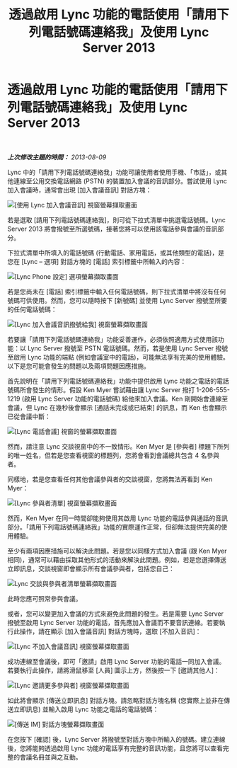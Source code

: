 ﻿---
title: 透過啟用 Lync 功能的電話使用「請用下列電話號碼連絡我」及使用 Lync Server 2013
TOCTitle: 透過啟用 Lync 功能的電話使用「請用下列電話號碼連絡我」及使用 Lync Server 2013
ms:assetid: 975a1df8-a159-4aa4-a991-5972a535998e
ms:mtpsurl: https://technet.microsoft.com/zh-tw/library/Dn383570(v=OCS.15)
ms:contentKeyID: 56559316
ms.date: 08/10/2015
mtps_version: v=OCS.15
ms.translationtype: HT
---

# 透過啟用 Lync 功能的電話使用「請用下列電話號碼連絡我」及使用 Lync Server 2013

 

_**上次修改主題的時間：** 2013-08-09_

Lync 中的「請用下列電話號碼連絡我」功能可讓使用者使用手機、「市話」，或其他連線至公用交換電話網路 (PSTN) 的裝置加入會議的音訊部分。嘗試使用 Lync 加入會議時，通常會出現 \[加入會議音訊\] 對話方塊：

![\[使用 Lync 加入會議音訊\] 視窗螢幕擷取畫面](images/Dn383570.e28f17f0-9f17-44ef-b893-f4ef132f47ac(OCS.15).png "[使用 Lync 加入會議音訊] 視窗螢幕擷取畫面")

若是選取 \[請用下列電話號碼連絡我\]，則可從下拉式清單中挑選電話號碼。Lync Server 2013 將會撥號至所選號碼，接著您將可以使用該電話參與會議的音訊部分。

下拉式清單中所填入的電話號碼 (行動電話、家用電話，或其他類型的電話)，是您在 \[Lync – 選項\] 對話方塊的 \[電話\] 索引標籤中所輸入的內容：

![\[Lync Phone 設定\] 選項螢幕擷取畫面](images/Dn383570.03d2f25d-49e2-47b4-b1e9-b1614fc0c11c(OCS.15).png "[Lync Phone 設定] 選項螢幕擷取畫面")

若是您尚未在 \[電話\] 索引標籤中輸入任何電話號碼，則下拉式清單中將沒有任何號碼可供使用。然而，您可以隨時按下 \[新號碼\] 並使用 Lync Server 撥號至所要的任何電話號碼：

![\[Lync 加入會議音訊撥號給我\] 視窗螢幕擷取畫面](images/Dn383570.27f2ac7a-cc1c-465c-b145-202ad03af4f2(OCS.15).png "[Lync 加入會議音訊撥號給我] 視窗螢幕擷取畫面")

若要讓「請用下列電話號碼連絡我」功能妥善運作，必須依照適用方式使用該功能：以 Lync Server 撥號至 PSTN 電話號碼。然而，若是使用 Lync Server 撥號至啟用 Lync 功能的端點 (例如會議室中的電話)，可能無法享有完美的使用體驗。以下是您可能會發生的問題以及兩項問題因應措施。

首先說明在「請用下列電話號碼連絡我」功能中提供啟用 Lync 功能之電話的電話號碼所會發生的情形。假設 Ken Myer 嘗試藉由讓 Lync Server 撥打 1-206-555-1219 (啟用 Lync Server 功能的電話號碼) 給他來加入會議。Ken 剛開始會連線至會議，但 Lync 在幾秒後會顯示 \[通話未完成或已結束\] 的訊息，而 Ken 也會顯示已從會議中斷：

![\[Lync 電話會議\] 視窗的螢幕擷取畫面](images/Dn383570.c2a81727-8751-41b5-946a-03a1b75b9d95(OCS.15).png "[Lync 電話會議] 視窗的螢幕擷取畫面")

然而，請注意 Lync 交談視窗中的不一致情形。Ken Myer 是 \[參與者\] 標題下所列的唯一姓名，但若是您查看視窗的標題列，您將會看到會議總共包含 4 名參與者。

同樣地，若是您查看任何其他會議參與者的交談視窗，您將無法再看到 Ken Myer：

![\[Lync 參與者清單\] 視窗螢幕擷取畫面](images/Dn383570.fa5990cf-2694-402c-ac06-946aa66b6837(OCS.15).png "[Lync 參與者清單] 視窗螢幕擷取畫面")

然而，Ken Myer 在同一時間卻能夠使用其啟用 Lync 功能的電話參與通話的音訊部分。「請用下列電話號碼連絡我」功能的實際運作正常，但卻無法提供完美的使用體驗。

至少有兩項因應措施可以解決此問題。若是您以同樣方式加入會議 (跟 Ken Myer 相同)，通常可以藉由採取其他形式的活動來解決此問題。例如，若是您選擇傳送立即訊息，交談視窗即會顯示所有會議參與者，包括您自己：

![Lync 交談與參與者清單螢幕擷取畫面](images/Dn383570.9b5ff6d6-9f73-467c-99a7-ef3aa8bd7e7a(OCS.15).png "Lync 交談與參與者清單螢幕擷取畫面")

此時您應可照常參與會議。

或者，您可以變更加入會議的方式來避免此問題的發生。若是需要 Lync Server 撥號至啟用 Lync Server 功能的電話，首先應加入會議而不要音訊連線。若要執行此操作，請在顯示 \[加入會議音訊\] 對話方塊時，選取 \[不加入音訊\]：

![\[Lync 不加入會議音訊\] 視窗螢幕擷取畫面](images/Dn383570.280a148d-cce5-4b02-87f9-9f78f17a81c1(OCS.15).png "[Lync 不加入會議音訊] 視窗螢幕擷取畫面")

成功連線至會議後，即可「邀請」啟用 Lync Server 功能的電話一同加入會議。若要執行此操作，請將滑鼠移至 \[人員\] 圖示上方，然後按一下 \[邀請其他人\]：

![\[Lync 邀請更多參與者\] 視窗螢幕擷取畫面](images/Dn383570.69b81b29-d1d2-4ed3-acb6-e37dd18e3d86(OCS.15).png "[Lync 邀請更多參與者] 視窗螢幕擷取畫面")

如此將會顯示 \[傳送立即訊息\] 對話方塊。請忽略對話方塊名稱 (您實際上並非在傳送立即訊息) 並輸入啟用 Lync 功能之電話的電話號碼：

![\[傳送 IM\] 對話方塊螢幕擷取畫面](images/Dn383570.cd67a3f0-06d8-41ba-a808-c067f64bec9f(OCS.15).png "[傳送 IM] 對話方塊螢幕擷取畫面")

在您按下 \[確認\] 後，Lync Server 將撥號至對話方塊中所輸入的號碼。建立連線後，您將能夠透過啟用 Lync 功能的電話享有完整的音訊功能，且您將可以查看完整的會議名冊並與之互動。

